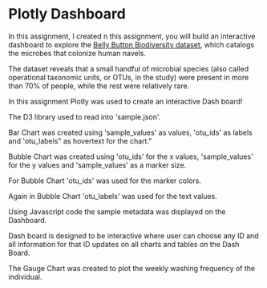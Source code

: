 # Plotly Dashboard

In this assignment, I created n this assignment, you will build an interactive dashboard to explore the [Belly Button Biodiversity dataset](http://robdunnlab.com/projects/belly-button-biodiversity/), which catalogs the microbes that colonize human navels.

The dataset reveals that a small handful of microbial species (also called operational taxonomic units, or OTUs, in the study) were present in more than 70% of people, while the rest were relatively rare.

In this assignment Plotly was used to create an interactive Dash board!

The D3 library used to read into 'sample.json'.

Bar Chart was created using 'sample_values' as values, 'otu_ids' as labels and 'otu_labels" as hovertext for the chart."

Bubble Chart was created using 'otu_ids' for the x values, 'sample_values' for the y values and 'sample_values' as a marker size.

For Bubble Chart 'otu_ids' was used for the marker colors.

Again in  Bubble Chart 'otu_labels' was used for the text values.

Using Javascript code the  sample metadata was displayed on the Dashboard.

Dash board is designed to be interactive where user can choose any ID and all information for that ID updates on all charts and tables on the Dash Board.

The Gauge Chart was created to plot the weekly washing frequency of the individual.
